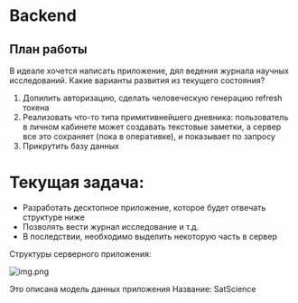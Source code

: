 # Backend

## План работы

В идеале хочется написать приложение, дял ведения журнала научных исследований.
Какие варианты развития из текущего состояния?

1. Допилить авторизацию, сделать человеческую генерацию refresh токена
2. Реализовать что-то типа примитивнейшего дневника: пользователь в личном кабинете может создавать
   текстовые заметки, а сервер все это сохраняет (пока в оперативке), и показывает по запросу
3. Прикрутить базу данных

# Текущая задача:

- Разработать десктопное приложение, которое будет отвечать структуре ниже
- Позволять вести журнал исследование и т.д.
- В последствии, необходимо выделить некоторую часть в сервер

Структуры серверного приложения:

![img.png](img.png)

Это описана модель данных приложения
Название: SatScience

